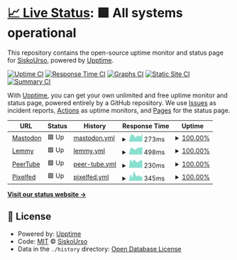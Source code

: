 # [📈 Live Status](https://SiskoUrso.github.io/literate-octo-waddle): <!--live status--> **🟩 All systems operational**

This repository contains the open-source uptime monitor and status page for [SiskoUrso](https://SiskoUrso.github.io/literate-octo-waddle), powered by [Upptime](https://github.com/upptime/upptime).

[![Uptime CI](https://github.com/SiskoUrso/literate-octo-waddle/workflows/Uptime%20CI/badge.svg)](https://github.com/SiskoUrso/literate-octo-waddle/actions?query=workflow%3A%22Uptime+CI%22)
[![Response Time CI](https://github.com/SiskoUrso/literate-octo-waddle/workflows/Response%20Time%20CI/badge.svg)](https://github.com/SiskoUrso/literate-octo-waddle/actions?query=workflow%3A%22Response+Time+CI%22)
[![Graphs CI](https://github.com/SiskoUrso/literate-octo-waddle/workflows/Graphs%20CI/badge.svg)](https://github.com/SiskoUrso/literate-octo-waddle/actions?query=workflow%3A%22Graphs+CI%22)
[![Static Site CI](https://github.com/SiskoUrso/literate-octo-waddle/workflows/Static%20Site%20CI/badge.svg)](https://github.com/SiskoUrso/literate-octo-waddle/actions?query=workflow%3A%22Static+Site+CI%22)
[![Summary CI](https://github.com/SiskoUrso/literate-octo-waddle/workflows/Summary%20CI/badge.svg)](https://github.com/SiskoUrso/literate-octo-waddle/actions?query=workflow%3A%22Summary+CI%22)

With [Upptime](https://upptime.js.org), you can get your own unlimited and free uptime monitor and status page, powered entirely by a GitHub repository. We use [Issues](https://github.com/SiskoUrso/literate-octo-waddle/issues) as incident reports, [Actions](https://github.com/SiskoUrso/literate-octo-waddle/actions) as uptime monitors, and [Pages](https://SiskoUrso.github.io/literate-octo-waddle) for the status page.

<!--start: status pages-->
<!-- This summary is generated by Upptime (https://github.com/upptime/upptime) -->
<!-- Do not edit this manually, your changes will be overwritten -->
<!-- prettier-ignore -->
| URL | Status | History | Response Time | Uptime |
| --- | ------ | ------- | ------------- | ------ |
| <img alt="" src="https://icons.duckduckgo.com/ip3/mastodon.lanofthedead.xyz.ico" height="13"> [Mastodon](https://mastodon.lanofthedead.xyz) | 🟩 Up | [mastodon.yml](https://github.com/SiskoUrso/literate-octo-waddle/commits/HEAD/history/mastodon.yml) | <details><summary><img alt="Response time graph" src="./graphs/mastodon/response-time-week.png" height="20"> 273ms</summary><br><a href="https://SiskoUrso.github.io/literate-octo-waddle/history/mastodon"><img alt="Response time 351" src="https://img.shields.io/endpoint?url=https%3A%2F%2Fraw.githubusercontent.com%2FSiskoUrso%2Fliterate-octo-waddle%2FHEAD%2Fapi%2Fmastodon%2Fresponse-time.json"></a><br><a href="https://SiskoUrso.github.io/literate-octo-waddle/history/mastodon"><img alt="24-hour response time 358" src="https://img.shields.io/endpoint?url=https%3A%2F%2Fraw.githubusercontent.com%2FSiskoUrso%2Fliterate-octo-waddle%2FHEAD%2Fapi%2Fmastodon%2Fresponse-time-day.json"></a><br><a href="https://SiskoUrso.github.io/literate-octo-waddle/history/mastodon"><img alt="7-day response time 273" src="https://img.shields.io/endpoint?url=https%3A%2F%2Fraw.githubusercontent.com%2FSiskoUrso%2Fliterate-octo-waddle%2FHEAD%2Fapi%2Fmastodon%2Fresponse-time-week.json"></a><br><a href="https://SiskoUrso.github.io/literate-octo-waddle/history/mastodon"><img alt="30-day response time 302" src="https://img.shields.io/endpoint?url=https%3A%2F%2Fraw.githubusercontent.com%2FSiskoUrso%2Fliterate-octo-waddle%2FHEAD%2Fapi%2Fmastodon%2Fresponse-time-month.json"></a><br><a href="https://SiskoUrso.github.io/literate-octo-waddle/history/mastodon"><img alt="1-year response time 351" src="https://img.shields.io/endpoint?url=https%3A%2F%2Fraw.githubusercontent.com%2FSiskoUrso%2Fliterate-octo-waddle%2FHEAD%2Fapi%2Fmastodon%2Fresponse-time-year.json"></a></details> | <details><summary><a href="https://SiskoUrso.github.io/literate-octo-waddle/history/mastodon">100.00%</a></summary><a href="https://SiskoUrso.github.io/literate-octo-waddle/history/mastodon"><img alt="All-time uptime 99.98%" src="https://img.shields.io/endpoint?url=https%3A%2F%2Fraw.githubusercontent.com%2FSiskoUrso%2Fliterate-octo-waddle%2FHEAD%2Fapi%2Fmastodon%2Fuptime.json"></a><br><a href="https://SiskoUrso.github.io/literate-octo-waddle/history/mastodon"><img alt="24-hour uptime 100.00%" src="https://img.shields.io/endpoint?url=https%3A%2F%2Fraw.githubusercontent.com%2FSiskoUrso%2Fliterate-octo-waddle%2FHEAD%2Fapi%2Fmastodon%2Fuptime-day.json"></a><br><a href="https://SiskoUrso.github.io/literate-octo-waddle/history/mastodon"><img alt="7-day uptime 100.00%" src="https://img.shields.io/endpoint?url=https%3A%2F%2Fraw.githubusercontent.com%2FSiskoUrso%2Fliterate-octo-waddle%2FHEAD%2Fapi%2Fmastodon%2Fuptime-week.json"></a><br><a href="https://SiskoUrso.github.io/literate-octo-waddle/history/mastodon"><img alt="30-day uptime 100.00%" src="https://img.shields.io/endpoint?url=https%3A%2F%2Fraw.githubusercontent.com%2FSiskoUrso%2Fliterate-octo-waddle%2FHEAD%2Fapi%2Fmastodon%2Fuptime-month.json"></a><br><a href="https://SiskoUrso.github.io/literate-octo-waddle/history/mastodon"><img alt="1-year uptime 99.98%" src="https://img.shields.io/endpoint?url=https%3A%2F%2Fraw.githubusercontent.com%2FSiskoUrso%2Fliterate-octo-waddle%2FHEAD%2Fapi%2Fmastodon%2Fuptime-year.json"></a></details>
| <img alt="" src="https://icons.duckduckgo.com/ip3/odin.lanofthedead.xyz.ico" height="13"> [Lemmy](https://odin.lanofthedead.xyz) | 🟩 Up | [lemmy.yml](https://github.com/SiskoUrso/literate-octo-waddle/commits/HEAD/history/lemmy.yml) | <details><summary><img alt="Response time graph" src="./graphs/lemmy/response-time-week.png" height="20"> 498ms</summary><br><a href="https://SiskoUrso.github.io/literate-octo-waddle/history/lemmy"><img alt="Response time 722" src="https://img.shields.io/endpoint?url=https%3A%2F%2Fraw.githubusercontent.com%2FSiskoUrso%2Fliterate-octo-waddle%2FHEAD%2Fapi%2Flemmy%2Fresponse-time.json"></a><br><a href="https://SiskoUrso.github.io/literate-octo-waddle/history/lemmy"><img alt="24-hour response time 601" src="https://img.shields.io/endpoint?url=https%3A%2F%2Fraw.githubusercontent.com%2FSiskoUrso%2Fliterate-octo-waddle%2FHEAD%2Fapi%2Flemmy%2Fresponse-time-day.json"></a><br><a href="https://SiskoUrso.github.io/literate-octo-waddle/history/lemmy"><img alt="7-day response time 498" src="https://img.shields.io/endpoint?url=https%3A%2F%2Fraw.githubusercontent.com%2FSiskoUrso%2Fliterate-octo-waddle%2FHEAD%2Fapi%2Flemmy%2Fresponse-time-week.json"></a><br><a href="https://SiskoUrso.github.io/literate-octo-waddle/history/lemmy"><img alt="30-day response time 513" src="https://img.shields.io/endpoint?url=https%3A%2F%2Fraw.githubusercontent.com%2FSiskoUrso%2Fliterate-octo-waddle%2FHEAD%2Fapi%2Flemmy%2Fresponse-time-month.json"></a><br><a href="https://SiskoUrso.github.io/literate-octo-waddle/history/lemmy"><img alt="1-year response time 722" src="https://img.shields.io/endpoint?url=https%3A%2F%2Fraw.githubusercontent.com%2FSiskoUrso%2Fliterate-octo-waddle%2FHEAD%2Fapi%2Flemmy%2Fresponse-time-year.json"></a></details> | <details><summary><a href="https://SiskoUrso.github.io/literate-octo-waddle/history/lemmy">100.00%</a></summary><a href="https://SiskoUrso.github.io/literate-octo-waddle/history/lemmy"><img alt="All-time uptime 99.98%" src="https://img.shields.io/endpoint?url=https%3A%2F%2Fraw.githubusercontent.com%2FSiskoUrso%2Fliterate-octo-waddle%2FHEAD%2Fapi%2Flemmy%2Fuptime.json"></a><br><a href="https://SiskoUrso.github.io/literate-octo-waddle/history/lemmy"><img alt="24-hour uptime 100.00%" src="https://img.shields.io/endpoint?url=https%3A%2F%2Fraw.githubusercontent.com%2FSiskoUrso%2Fliterate-octo-waddle%2FHEAD%2Fapi%2Flemmy%2Fuptime-day.json"></a><br><a href="https://SiskoUrso.github.io/literate-octo-waddle/history/lemmy"><img alt="7-day uptime 100.00%" src="https://img.shields.io/endpoint?url=https%3A%2F%2Fraw.githubusercontent.com%2FSiskoUrso%2Fliterate-octo-waddle%2FHEAD%2Fapi%2Flemmy%2Fuptime-week.json"></a><br><a href="https://SiskoUrso.github.io/literate-octo-waddle/history/lemmy"><img alt="30-day uptime 100.00%" src="https://img.shields.io/endpoint?url=https%3A%2F%2Fraw.githubusercontent.com%2FSiskoUrso%2Fliterate-octo-waddle%2FHEAD%2Fapi%2Flemmy%2Fuptime-month.json"></a><br><a href="https://SiskoUrso.github.io/literate-octo-waddle/history/lemmy"><img alt="1-year uptime 99.98%" src="https://img.shields.io/endpoint?url=https%3A%2F%2Fraw.githubusercontent.com%2FSiskoUrso%2Fliterate-octo-waddle%2FHEAD%2Fapi%2Flemmy%2Fuptime-year.json"></a></details>
| <img alt="" src="https://icons.duckduckgo.com/ip3/apollo.lanofthedead.xyz.ico" height="13"> [PeerTube](https://apollo.lanofthedead.xyz) | 🟩 Up | [peer-tube.yml](https://github.com/SiskoUrso/literate-octo-waddle/commits/HEAD/history/peer-tube.yml) | <details><summary><img alt="Response time graph" src="./graphs/peer-tube/response-time-week.png" height="20"> 230ms</summary><br><a href="https://SiskoUrso.github.io/literate-octo-waddle/history/peer-tube"><img alt="Response time 271" src="https://img.shields.io/endpoint?url=https%3A%2F%2Fraw.githubusercontent.com%2FSiskoUrso%2Fliterate-octo-waddle%2FHEAD%2Fapi%2Fpeer-tube%2Fresponse-time.json"></a><br><a href="https://SiskoUrso.github.io/literate-octo-waddle/history/peer-tube"><img alt="24-hour response time 243" src="https://img.shields.io/endpoint?url=https%3A%2F%2Fraw.githubusercontent.com%2FSiskoUrso%2Fliterate-octo-waddle%2FHEAD%2Fapi%2Fpeer-tube%2Fresponse-time-day.json"></a><br><a href="https://SiskoUrso.github.io/literate-octo-waddle/history/peer-tube"><img alt="7-day response time 230" src="https://img.shields.io/endpoint?url=https%3A%2F%2Fraw.githubusercontent.com%2FSiskoUrso%2Fliterate-octo-waddle%2FHEAD%2Fapi%2Fpeer-tube%2Fresponse-time-week.json"></a><br><a href="https://SiskoUrso.github.io/literate-octo-waddle/history/peer-tube"><img alt="30-day response time 228" src="https://img.shields.io/endpoint?url=https%3A%2F%2Fraw.githubusercontent.com%2FSiskoUrso%2Fliterate-octo-waddle%2FHEAD%2Fapi%2Fpeer-tube%2Fresponse-time-month.json"></a><br><a href="https://SiskoUrso.github.io/literate-octo-waddle/history/peer-tube"><img alt="1-year response time 271" src="https://img.shields.io/endpoint?url=https%3A%2F%2Fraw.githubusercontent.com%2FSiskoUrso%2Fliterate-octo-waddle%2FHEAD%2Fapi%2Fpeer-tube%2Fresponse-time-year.json"></a></details> | <details><summary><a href="https://SiskoUrso.github.io/literate-octo-waddle/history/peer-tube">100.00%</a></summary><a href="https://SiskoUrso.github.io/literate-octo-waddle/history/peer-tube"><img alt="All-time uptime 99.98%" src="https://img.shields.io/endpoint?url=https%3A%2F%2Fraw.githubusercontent.com%2FSiskoUrso%2Fliterate-octo-waddle%2FHEAD%2Fapi%2Fpeer-tube%2Fuptime.json"></a><br><a href="https://SiskoUrso.github.io/literate-octo-waddle/history/peer-tube"><img alt="24-hour uptime 100.00%" src="https://img.shields.io/endpoint?url=https%3A%2F%2Fraw.githubusercontent.com%2FSiskoUrso%2Fliterate-octo-waddle%2FHEAD%2Fapi%2Fpeer-tube%2Fuptime-day.json"></a><br><a href="https://SiskoUrso.github.io/literate-octo-waddle/history/peer-tube"><img alt="7-day uptime 100.00%" src="https://img.shields.io/endpoint?url=https%3A%2F%2Fraw.githubusercontent.com%2FSiskoUrso%2Fliterate-octo-waddle%2FHEAD%2Fapi%2Fpeer-tube%2Fuptime-week.json"></a><br><a href="https://SiskoUrso.github.io/literate-octo-waddle/history/peer-tube"><img alt="30-day uptime 100.00%" src="https://img.shields.io/endpoint?url=https%3A%2F%2Fraw.githubusercontent.com%2FSiskoUrso%2Fliterate-octo-waddle%2FHEAD%2Fapi%2Fpeer-tube%2Fuptime-month.json"></a><br><a href="https://SiskoUrso.github.io/literate-octo-waddle/history/peer-tube"><img alt="1-year uptime 99.98%" src="https://img.shields.io/endpoint?url=https%3A%2F%2Fraw.githubusercontent.com%2FSiskoUrso%2Fliterate-octo-waddle%2FHEAD%2Fapi%2Fpeer-tube%2Fuptime-year.json"></a></details>
| <img alt="" src="https://icons.duckduckgo.com/ip3/kvasir.lanofthedead.xyz.ico" height="13"> [Pixelfed](https://kvasir.lanofthedead.xyz) | 🟩 Up | [pixelfed.yml](https://github.com/SiskoUrso/literate-octo-waddle/commits/HEAD/history/pixelfed.yml) | <details><summary><img alt="Response time graph" src="./graphs/pixelfed/response-time-week.png" height="20"> 345ms</summary><br><a href="https://SiskoUrso.github.io/literate-octo-waddle/history/pixelfed"><img alt="Response time 333" src="https://img.shields.io/endpoint?url=https%3A%2F%2Fraw.githubusercontent.com%2FSiskoUrso%2Fliterate-octo-waddle%2FHEAD%2Fapi%2Fpixelfed%2Fresponse-time.json"></a><br><a href="https://SiskoUrso.github.io/literate-octo-waddle/history/pixelfed"><img alt="24-hour response time 280" src="https://img.shields.io/endpoint?url=https%3A%2F%2Fraw.githubusercontent.com%2FSiskoUrso%2Fliterate-octo-waddle%2FHEAD%2Fapi%2Fpixelfed%2Fresponse-time-day.json"></a><br><a href="https://SiskoUrso.github.io/literate-octo-waddle/history/pixelfed"><img alt="7-day response time 345" src="https://img.shields.io/endpoint?url=https%3A%2F%2Fraw.githubusercontent.com%2FSiskoUrso%2Fliterate-octo-waddle%2FHEAD%2Fapi%2Fpixelfed%2Fresponse-time-week.json"></a><br><a href="https://SiskoUrso.github.io/literate-octo-waddle/history/pixelfed"><img alt="30-day response time 344" src="https://img.shields.io/endpoint?url=https%3A%2F%2Fraw.githubusercontent.com%2FSiskoUrso%2Fliterate-octo-waddle%2FHEAD%2Fapi%2Fpixelfed%2Fresponse-time-month.json"></a><br><a href="https://SiskoUrso.github.io/literate-octo-waddle/history/pixelfed"><img alt="1-year response time 333" src="https://img.shields.io/endpoint?url=https%3A%2F%2Fraw.githubusercontent.com%2FSiskoUrso%2Fliterate-octo-waddle%2FHEAD%2Fapi%2Fpixelfed%2Fresponse-time-year.json"></a></details> | <details><summary><a href="https://SiskoUrso.github.io/literate-octo-waddle/history/pixelfed">100.00%</a></summary><a href="https://SiskoUrso.github.io/literate-octo-waddle/history/pixelfed"><img alt="All-time uptime 99.98%" src="https://img.shields.io/endpoint?url=https%3A%2F%2Fraw.githubusercontent.com%2FSiskoUrso%2Fliterate-octo-waddle%2FHEAD%2Fapi%2Fpixelfed%2Fuptime.json"></a><br><a href="https://SiskoUrso.github.io/literate-octo-waddle/history/pixelfed"><img alt="24-hour uptime 100.00%" src="https://img.shields.io/endpoint?url=https%3A%2F%2Fraw.githubusercontent.com%2FSiskoUrso%2Fliterate-octo-waddle%2FHEAD%2Fapi%2Fpixelfed%2Fuptime-day.json"></a><br><a href="https://SiskoUrso.github.io/literate-octo-waddle/history/pixelfed"><img alt="7-day uptime 100.00%" src="https://img.shields.io/endpoint?url=https%3A%2F%2Fraw.githubusercontent.com%2FSiskoUrso%2Fliterate-octo-waddle%2FHEAD%2Fapi%2Fpixelfed%2Fuptime-week.json"></a><br><a href="https://SiskoUrso.github.io/literate-octo-waddle/history/pixelfed"><img alt="30-day uptime 100.00%" src="https://img.shields.io/endpoint?url=https%3A%2F%2Fraw.githubusercontent.com%2FSiskoUrso%2Fliterate-octo-waddle%2FHEAD%2Fapi%2Fpixelfed%2Fuptime-month.json"></a><br><a href="https://SiskoUrso.github.io/literate-octo-waddle/history/pixelfed"><img alt="1-year uptime 99.98%" src="https://img.shields.io/endpoint?url=https%3A%2F%2Fraw.githubusercontent.com%2FSiskoUrso%2Fliterate-octo-waddle%2FHEAD%2Fapi%2Fpixelfed%2Fuptime-year.json"></a></details>

<!--end: status pages-->

[**Visit our status website →**](https://SiskoUrso.github.io/literate-octo-waddle)

## 📄 License

- Powered by: [Upptime](https://github.com/upptime/upptime)
- Code: [MIT](./LICENSE) © [SiskoUrso](https://SiskoUrso.github.io/literate-octo-waddle)
- Data in the `./history` directory: [Open Database License](https://opendatacommons.org/licenses/odbl/1-0/)
